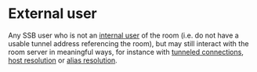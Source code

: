 # External user

Any SSB user who is not an [internal user](Internal%20user.md) of the room (i.e. do not have a usable tunnel address referencing the room), but may still interact with the room server in meaningful ways, for instance with [tunneled connections](../Participation/Tunneled%20connection.md), [host resolution](../Alias/Host%20resolution.md) or [alias resolution](../Alias/Alias%20resolution.md).